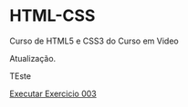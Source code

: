 # HTML-CSS
 Curso de HTML5 e CSS3 do Curso em Video

 Atualização.

 TEste

 <a href ="https://antonio-trindade.github.io/HTML-CSS/HTML e CSS_MOD II/EX021/caixa3.html"> Executar Exercicio 003 </a>
